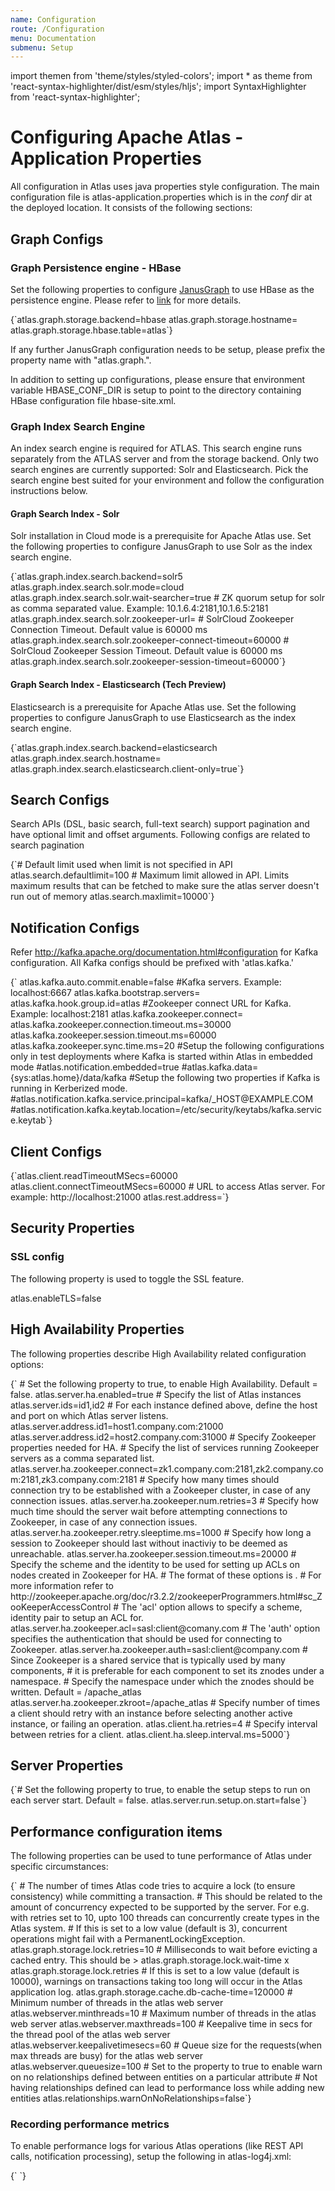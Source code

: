 ```yaml
---
name: Configuration
route: /Configuration
menu: Documentation
submenu: Setup 
---
```

import  themen  from 'theme/styles/styled-colors';
import  * as theme  from 'react-syntax-highlighter/dist/esm/styles/hljs';
import SyntaxHighlighter from 'react-syntax-highlighter';

# Configuring Apache Atlas - Application Properties

All configuration in Atlas uses java properties style configuration. The main configuration file is atlas-application.properties which is in the *conf* dir at the deployed location. It consists of the following sections:


## Graph Configs

### Graph Persistence engine - HBase
Set the following properties to configure [JanusGraph](http://atlas.apache.org/JanusGraph.html) to use HBase as the persistence engine. Please refer to [link](http://docs.janusgraph.org/0.2.0/configuration.html#_hbase_caching) for more details.

<SyntaxHighlighter wrapLines={true} language="shell" style={theme.dark}>
{`atlas.graph.storage.backend=hbase
atlas.graph.storage.hostname=<ZooKeeper Quorum>
atlas.graph.storage.hbase.table=atlas`}
</SyntaxHighlighter>

If any further JanusGraph configuration needs to be setup, please prefix the property name with "atlas.graph.".

In addition to setting up configurations, please ensure that environment variable HBASE_CONF_DIR is setup to point to
the directory containing HBase configuration file hbase-site.xml.

### Graph Index Search Engine

An index search engine is required for ATLAS. This search engine runs separately from the ATLAS server and from the
storage backend. Only two search engines are currently supported: Solr and Elasticsearch. Pick the search engine
best suited for your environment and follow the configuration instructions below.

#### Graph Search Index - Solr
Solr installation in Cloud mode is a prerequisite for Apache Atlas use. Set the following properties to configure JanusGraph to use Solr as the index search engine.

<SyntaxHighlighter wrapLines={true} language="bash" style={themen}>
{`atlas.graph.index.search.backend=solr5
atlas.graph.index.search.solr.mode=cloud
atlas.graph.index.search.solr.wait-searcher=true
# ZK quorum setup for solr as comma separated value. Example: 10.1.6.4:2181,10.1.6.5:2181
atlas.graph.index.search.solr.zookeeper-url=
# SolrCloud Zookeeper Connection Timeout. Default value is 60000 ms
atlas.graph.index.search.solr.zookeeper-connect-timeout=60000
# SolrCloud Zookeeper Session Timeout. Default value is 60000 ms
atlas.graph.index.search.solr.zookeeper-session-timeout=60000`}
</SyntaxHighlighter>

#### Graph Search Index - Elasticsearch (Tech Preview)
Elasticsearch is a prerequisite for Apache Atlas use. Set the following properties to configure JanusGraph to use Elasticsearch as the index search engine.

<SyntaxHighlighter wrapLines={true} language="bash" style={theme.dark}>
{`atlas.graph.index.search.backend=elasticsearch
atlas.graph.index.search.hostname=<hostname(s) of the Elasticsearch master nodes comma separated>
atlas.graph.index.search.elasticsearch.client-only=true`}
</SyntaxHighlighter>


## Search Configs
Search APIs (DSL, basic search, full-text search) support pagination and have optional limit and offset arguments. Following configs are related to search pagination

<SyntaxHighlighter wrapLines={true} language="bash" style={theme.dark}>
{`# Default limit used when limit is not specified in API
atlas.search.defaultlimit=100
# Maximum limit allowed in API. Limits maximum results that can be fetched to make sure the atlas server doesn't run out of memory
atlas.search.maxlimit=10000`}
</SyntaxHighlighter>


## Notification Configs
Refer http://kafka.apache.org/documentation.html#configuration for Kafka configuration. All Kafka configs should be prefixed with 'atlas.kafka.'

<SyntaxHighlighter wrapLines={true} language="bash"  style={theme.dark}>
{`
atlas.kafka.auto.commit.enable=false
#Kafka servers. Example: localhost:6667
atlas.kafka.bootstrap.servers=
atlas.kafka.hook.group.id=atlas
#Zookeeper connect URL for Kafka. Example: localhost:2181
atlas.kafka.zookeeper.connect=
atlas.kafka.zookeeper.connection.timeout.ms=30000
atlas.kafka.zookeeper.session.timeout.ms=60000
atlas.kafka.zookeeper.sync.time.ms=20
#Setup the following configurations only in test deployments where Kafka is started within Atlas in embedded mode
#atlas.notification.embedded=true
#atlas.kafka.data={sys:atlas.home}/data/kafka
#Setup the following two properties if Kafka is running in Kerberized mode.
#atlas.notification.kafka.service.principal=kafka/_HOST@EXAMPLE.COM
#atlas.notification.kafka.keytab.location=/etc/security/keytabs/kafka.service.keytab`}
</SyntaxHighlighter>

## Client Configs

<SyntaxHighlighter wrapLines={true} language="bash" style={theme.dark}>
{`atlas.client.readTimeoutMSecs=60000
atlas.client.connectTimeoutMSecs=60000
# URL to access Atlas server. For example: http://localhost:21000
atlas.rest.address=`}
</SyntaxHighlighter>


## Security Properties

### SSL config
The following property is used to toggle the SSL feature.

<SyntaxHighlighter wrapLines={true} language="bash" style={theme.dark}>
atlas.enableTLS=false
</SyntaxHighlighter>

## High Availability Properties
The following properties describe High Availability related configuration options:

<SyntaxHighlighter wrapLines={true} language="bash" style={theme.dark}>
{`
# Set the following property to true, to enable High Availability. Default = false.
atlas.server.ha.enabled=true
# Specify the list of Atlas instances
atlas.server.ids=id1,id2
# For each instance defined above, define the host and port on which Atlas server listens.
atlas.server.address.id1=host1.company.com:21000
atlas.server.address.id2=host2.company.com:31000
# Specify Zookeeper properties needed for HA.
# Specify the list of services running Zookeeper servers as a comma separated list.
atlas.server.ha.zookeeper.connect=zk1.company.com:2181,zk2.company.com:2181,zk3.company.com:2181
# Specify how many times should connection try to be established with a Zookeeper cluster, in case of any connection issues.
atlas.server.ha.zookeeper.num.retries=3
# Specify how much time should the server wait before attempting connections to Zookeeper, in case of any connection issues.
atlas.server.ha.zookeeper.retry.sleeptime.ms=1000
# Specify how long a session to Zookeeper should last without inactiviy to be deemed as unreachable.
atlas.server.ha.zookeeper.session.timeout.ms=20000
# Specify the scheme and the identity to be used for setting up ACLs on nodes created in Zookeeper for HA.
# The format of these options is <scheme:identity>.
# For more information refer to 
http://zookeeper.apache.org/doc/r3.2.2/zookeeperProgrammers.html#sc_ZooKeeperAccessControl
# The 'acl' option allows to specify a scheme, identity pair to setup an ACL for.
atlas.server.ha.zookeeper.acl=sasl:client@comany.com
# The 'auth' option specifies the authentication that should be used for connecting to Zookeeper.
atlas.server.ha.zookeeper.auth=sasl:client@company.com
# Since Zookeeper is a shared service that is typically used by many components,
# it is preferable for each component to set its znodes under a namespace.
# Specify the namespace under which the znodes should be written. Default = /apache_atlas
atlas.server.ha.zookeeper.zkroot=/apache_atlas
# Specify number of times a client should retry with an instance before selecting another active instance, or failing an operation.
atlas.client.ha.retries=4
# Specify interval between retries for a client.
atlas.client.ha.sleep.interval.ms=5000`}
</SyntaxHighlighter>

## Server Properties
<SyntaxHighlighter wrapLines={true} language="bash" style={theme.dark}>
{`# Set the following property to true, to enable the setup steps to run on each server start. Default = false.
atlas.server.run.setup.on.start=false`}
</SyntaxHighlighter>

## Performance configuration items
The following properties can be used to tune performance of Atlas under specific circumstances:

<SyntaxHighlighter wrapLines={true} language="bash" style={theme.dark}>
{`
# The number of times Atlas code tries to acquire a lock (to ensure consistency) while committing a transaction.
# This should be related to the amount of concurrency expected to be supported by the server. For e.g. with retries set to 10, upto 100 threads can concurrently create types in the Atlas system.
# If this is set to a low value (default is 3), concurrent operations might fail with a PermanentLockingException.
atlas.graph.storage.lock.retries=10
# Milliseconds to wait before evicting a cached entry. This should be > atlas.graph.storage.lock.wait-time x atlas.graph.storage.lock.retries
# If this is set to a low value (default is 10000), warnings on transactions taking too long will occur in the Atlas application log.
atlas.graph.storage.cache.db-cache-time=120000
# Minimum number of threads in the atlas web server
atlas.webserver.minthreads=10
# Maximum number of threads in the atlas web server
atlas.webserver.maxthreads=100
# Keepalive time in secs for the thread pool of the atlas web server
atlas.webserver.keepalivetimesecs=60
# Queue size for the requests(when max threads are busy) for the atlas web server
atlas.webserver.queuesize=100
# Set to the property to true to enable warn on no relationships defined between entities on a particular attribute
# Not having relationships defined can lead to performance loss while adding new entities
atlas.relationships.warnOnNoRelationships=false`}
</SyntaxHighlighter>

### Recording performance metrics
To enable performance logs for various Atlas operations (like REST API calls, notification processing), setup the following in atlas-log4j.xml:

<SyntaxHighlighter wrapLines={true} language="xml" style={theme.dark}>
{`<appender name="perf_appender" class="org.apache.log4j.DailyRollingFileAppender">
  <param name="File" value="/var/log/atlas/atlas_perf.log"/>
  <param name="datePattern" value="'.'yyyy-MM-dd"/>
  <param name="append" value="true"/>
  <layout class="org.apache.log4j.PatternLayout">
    <param name="ConversionPattern" value="%d|%t|%m%n"/>
  </layout>
</appender>

 <logger name="org.apache.atlas.perf" additivity="false">
   <level value="debug"/>
   <appender-ref ref="perf_appender"/>
 </logger>`}
</SyntaxHighlighter>
